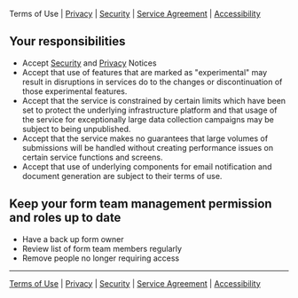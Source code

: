 Terms of Use | [Privacy](Privacy) | [Security](Security) | [Service Agreement](Service-Agreement) | [Accessibility](Accessibility)

## Your responsibilities   

* Accept [Security](security) and [Privacy](privacy) Notices  
* Accept that use of features that are marked as "experimental" may result in disruptions in services do to the changes or discontinuation of those experimental features.
* Accept that the service is constrained by certain limits which have been set to protect the underlying infrastructure platform and that usage of the service for exceptionally large data collection campaigns may be subject to being unpublished.
* Accept that the service makes no guarantees that large volumes of submissions will be handled without creating performance issues on certain service functions and screens.
* Accept that use of underlying components for email notification and document generation are subject to their terms of use.  

## Keep your form team management permission and roles up to date  
* Have a back up form owner
* Review list of form team members regularly
* Remove people no longer requiring access

***
[Terms of Use](Terms-of-Use) | [Privacy](Privacy) | [Security](Security) | [Service Agreement](Service-Agreement) | [Accessibility](Accessibility)
